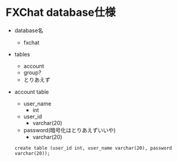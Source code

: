 # FXChat database仕様


- database名
	- fxchat
- tables
	- account
	- group?
	- とりあえず
- account table
	- user_name
		- int
	- user_id
		- varchar(20)
	- password(暗号化はとりあえずいいや)
		- varchar(20)
	
	```
	create table (user_id int, user_name varchar(20), password varchar(20));
	```